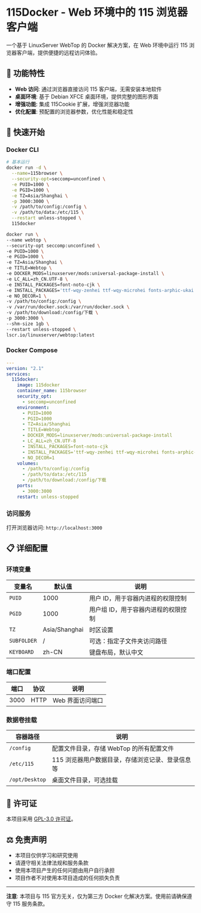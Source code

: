 # 115Docker - Web 环境中的 115 浏览器客户端

一个基于 LinuxServer WebTop 的 Docker 解决方案，在 Web 环境中运行 115 浏览器客户端，提供便捷的远程访问体验。

## 🌟 功能特性

- **Web 访问**: 通过浏览器直接访问 115 客户端，无需安装本地软件
- **桌面环境**: 基于 Debian XFCE 桌面环境，提供完整的图形界面
- **增强功能**: 集成 115Cookie 扩展，增强浏览器功能
- **优化配置**: 预配置的浏览器参数，优化性能和稳定性

## 🚀 快速开始

### Docker CLI

```bash
# 基本运行
docker run -d \
  --name=115browser \
  --security-opt=seccomp=unconfined \
  -e PUID=1000 \
  -e PGID=1000 \
  -e TZ=Asia/Shanghai \
  -p 3000:3000 \
  -v /path/to/config:/config \
  -v /path/to/data:/etc/115 \
  --restart unless-stopped \
  115docker

docker run \
--name webtop \
--security-opt seccomp:unconfined \
-e PUID=1000 \
-e PGID=1000 \
-e TZ=Asia/Shanghai \
-e TITLE=Webtop \
-e DOCKER_MODS=linuxserver/mods:universal-package-install \
-e LC_ALL=zh_CN.UTF-8 \
-e INSTALL_PACKAGES=font-noto-cjk \
-e INSTALL_PACKAGES='ttf-wqy-zenhei ttf-wqy-microhei fonts-arphic-ukai fonts-arphic-uming' \
-e NO_DECOR=1 \
-v /path/to/config:/config \
-v /var/run/docker.sock:/var/run/docker.sock \
-v /path/to/download:/config/下载 \
-p 3000:3000 \
--shm-size 1gb \
--restart unless-stopped \
lscr.io/linuxserver/webtop:latest
```

### Docker Compose

```yaml
---
version: "2.1"
services:
  115docker:
    image: 115docker
    container_name: 115browser
    security_opt:
      - seccomp=unconfined
    environment:
      - PUID=1000
      - PGID=1000
      - TZ=Asia/Shanghai
      - TITLE=Webtop
      - DOCKER_MODS=linuxserver/mods:universal-package-install
      - LC_ALL=zh_CN.UTF-8
      - INSTALL_PACKAGES=font-noto-cjk
      - INSTALL_PACKAGES='ttf-wqy-zenhei ttf-wqy-microhei fonts-arphic-ukai fonts-arphic-uming'
      - NO_DECOR=1
    volumes:
      - /path/to/config:/config
      - /path/to/data:/etc/115
      - /path/to/download:/config/下载
    ports:
      - 3000:3000
    restart: unless-stopped
```

### 访问服务

打开浏览器访问: `http://localhost:3000`

## 📋 详细配置

### 环境变量

| 变量名 | 默认值 | 说明 |
|--------|--------|------|
| `PUID` | 1000 | 用户 ID，用于容器内进程的权限控制 |
| `PGID` | 1000 | 用户组 ID，用于容器内进程的权限控制 |
| `TZ` | Asia/Shanghai | 时区设置 |
| `SUBFOLDER` | / | 可选：指定子文件夹访问路径 |
| `KEYBOARD` | zh-CN | 键盘布局，默认中文 |

### 端口配置

| 端口 | 协议 | 说明 |
|------|------|------|
| 3000 | HTTP | Web 界面访问端口 |

### 数据卷挂载

| 容器路径 | 说明 |
|----------|------|
| `/config` | 配置文件目录，存储 WebTop 的所有配置文件 |
| `/etc/115` | 115 浏览器用户数据目录，存储浏览记录、登录信息等 |
| `/opt/Desktop` | 桌面文件目录，可选挂载 |

## 📄 许可证

本项目采用 [GPL-3.0 许可证](LICENSE)。

## ⚖️ 免责声明

- 本项目仅供学习和研究使用
- 请遵守相关法律法规和服务条款
- 使用本项目产生的任何问题由用户自行承担
- 项目作者不对使用本项目造成的任何损失负责

---

**注意**: 本项目与 115 官方无关，仅为第三方 Docker 化解决方案。使用前请确保遵守 115 服务条款。